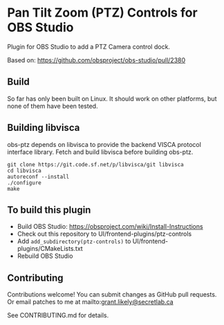 # Pan Tilt Zoom (PTZ) Controls for OBS Studio

Plugin for OBS Studio to add a PTZ Camera control dock.

Based on: https://github.com/obsproject/obs-studio/pull/2380

## Build

So far has only been built on Linux.
It should work on other platforms, but none of them have been tested.

Building libvisca
-----------------
obs-ptz depends on libvisca to provide the backend VISCA protocol
interface library.
Fetch and build libvisca before building obs-ptz.

```
git clone https://git.code.sf.net/p/libvisca/git libvisca
cd libvisca
autoreconf --install
./configure
make
```

To build this plugin
--------------------
- Build OBS Studio: https://obsproject.com/wiki/Install-Instructions
- Check out this repository to UI/frontend-plugins/ptz-controls
- Add `add_subdirectory(ptz-controls)` to UI/frontend-plugins/CMakeLists.txt
- Rebuild OBS Studio

## Contributing

Contributions welcome!
You can submit changes as GitHub pull requests.
Or email patches to me at mailto:grant.likely@secretlab.ca

See CONTRIBUTING.md for details.
